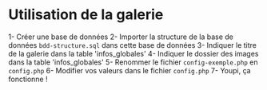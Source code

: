 
Utilisation de la galerie
=========================
1- Créer une base de données
2- Importer la structure de la base de données ```bdd-structure.sql``` dans cette base de données
3- Indiquer le titre de la galerie dans la table 'infos_globales'
4- Indiquer le dossier des images dans la table 'infos_globales'
5- Renommer le fichier ```config-exemple.php``` en ```config.php```
6- Modifier vos valeurs dans le fichier ```config.php```
7- Youpi, ça fonctionne !